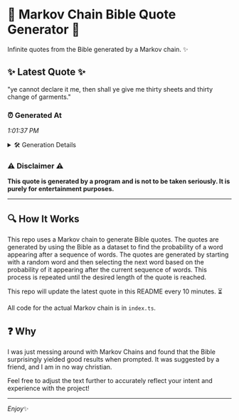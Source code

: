 # 📖 Markov Chain Bible Quote Generator 📖

Infinite quotes from the Bible generated by a Markov chain. ✨

## ✨ Latest Quote ✨
"ye cannot declare it me, then shall ye give me thirty sheets and thirty change of garments."

### ⏰ Generated At
*1:01:37 PM*

<details>
    <summary>🛠️ Generation Details</summary>
    <p>
        <strong>🌱 Seed:</strong> ye<br>
        <strong>🔄 Iterations:</strong> 16<br>
        <strong>📜 Context History:</strong><br>[ ye ]: cannot<br>[ ye, cannot ]: declare<br>[ ye, cannot, declare ]: it<br>[ ye, cannot, declare, it ]: me,<br>[ ye, cannot, declare, it, me, ]: then<br>[ ye, cannot, declare, it, me,, then ]: shall<br>[ cannot, declare, it, me,, then, shall ]: ye<br>[ declare, it, me,, then, shall, ye ]: give<br>[ it, me,, then, shall, ye, give ]: me<br>[ me,, then, shall, ye, give, me ]: thirty<br>[ then, shall, ye, give, me, thirty ]: sheets<br>[ shall, ye, give, me, thirty, sheets ]: and<br>[ ye, give, me, thirty, sheets, and ]: thirty<br>[ give, me, thirty, sheets, and, thirty ]: change<br>[ me, thirty, sheets, and, thirty, change ]: of<br>[ thirty, sheets, and, thirty, change, of ]: garments.<br>
    </p>
</details>

### ⚠️ Disclaimer ⚠️
**This quote is generated by a program and is not to be taken seriously. It is purely for entertainment purposes.**

---

## 🔍 How It Works

This repo uses a Markov chain to generate Bible quotes. The quotes are generated by using the Bible as a dataset to find the probability of a word appearing after a sequence of words. The quotes are generated by starting with a random word and then selecting the next word based on the probability of it appearing after the current sequence of words. This process is repeated until the desired length of the quote is reached.

This repo will update the latest quote in this README every 10 minutes. ⏳

All code for the actual Markov chain is in `index.ts`.

## ❓ Why

I was just messing around with Markov Chains and found that the Bible surprisingly yielded good results when prompted. 
It was suggested by a friend, and I am in no way christian.

Feel free to adjust the text further to accurately reflect your intent and experience with the project!

---

*Enjoy*✨
